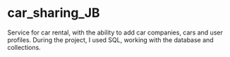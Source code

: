 # car_sharing_JB

Service for car rental, with the ability to add car companies, cars and user profiles.
During the project, I used SQL, working with the database and collections.
